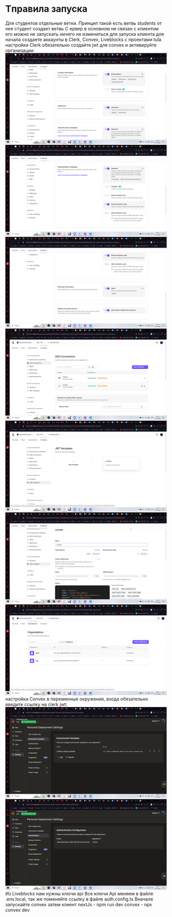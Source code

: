 # Tправила запуска
Для студентов отдельные ветки. Принцип такой есть ветвь students от нее студент создает ветвь
С ервер в основном не связан с клиентом его можно не запускать ничего не измениться
для запуска клиента для начала создаете аккаунты в Clerk, Convex, Liveblocks с проектами tula
настройки Clerk обязательно создайте jwt для convex и активируйте организации:![alt text](image.png)![alt text](image-1.png)![alt text](image-2.png)![alt text](image-3.png)![alt text](image-4.png)![alt text](image-5.png)![alt text](image-6.png)
настройка Convex в переменные окружения, входа обязательно введите ссылку на clerk jwt:![alt text](image-7.png) ![alt text](image-8.png)
Из Liveblocks нам нужны ключи api
Все ключи Api меняем в файле .env.local, так же поменяйте ссылку в файле auth.config.ts
Вначале запускайте convex затем клиент 
nextJs - npm run dev
convex - npx convex dev

